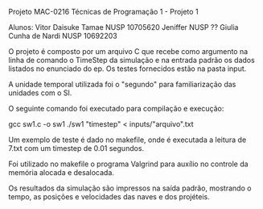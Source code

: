 Projeto MAC-0216 Técnicas de Programação 1 - Projeto 1

Alunos:
Vitor Daisuke Tamae NUSP 10705620
Jeniffer NUSP ??
Giulia Cunha de Nardi NUSP 10692203

O projeto é composto por um arquivo C que recebe como argumento na linha de comando o TimeStep da simulação e na entrada padrão os dados listados no enunciado do ep. Os testes fornecidos estão na pasta input.

A unidade temporal utilizada foi o "segundo" para familiarização das unidades com o SI.

O seguinte comando foi executado para compilação e execução:

gcc sw1.c -o sw1
./sw1 "timestep" < inputs/"arquivo".txt

Um exemplo de teste é dado no makefile, onde é executada a leitura de 7.txt com um timestep de 0.01 segundos.

Foi utilizado no makefile o programa Valgrind para auxílio no controle da memória alocada e desalocada.

Os resultados da simulação são impressos na saída padrão, mostrando o tempo, as posições e velocidades das naves e dos projéteis.


